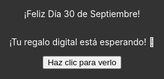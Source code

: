 <!DOCTYPE html>
<html lang="es">
<head>
  <meta charset="UTF-8" />
  <meta name="viewport" content="width=device-width, initial-scale=1.0" />
  <title>Ramo Digital Hot Wheels</title>
  <style>
    /* --- ESTILOS PARA LA PANTALLA DE BIENVENIDA --- */
#welcome-screen {
    /* Ocupa toda la pantalla */
    position: fixed;
    top: 0;
    left: 0;
    width: 100%;
    height: 100%;
    /* Centra el contenido */
    display: flex;
    flex-direction: column;
    align-items: center;
    justify-content: center;
    /* Fondo y texto */
    background-color: #333; /* Fondo oscuro */
    color: white;
    text-align: center;
    z-index: 100; /* Asegura que esté por encima de todo */
} /* <-- ¡Esta llave de cierre faltaba en tu código! */

.greeting {
    font-size: 3em; /* Tamaño grande para el mensaje principal */
    margin-bottom: 20px;
    font-weight: bold;
}

#reveal-button {
    padding: 15px 30px;
    font-size: 1.2em;
    cursor: pointer;
    background-color: #ff4500; /* Color de botón (Naranja Hot Wheels) */
    color: white;
    border: none;
    border-radius: 8px;
    margin-top: 20px;
    transition: background-color 0.3s;
}

#reveal-button:hover {
    background-color: #e63900; /* Oscurecer al pasar el mouse */
}
/* --- FIN ESTILOS DE BIENVENIDA --- */
<style>

      margin: 0;
      padding: 0;
      display: flex;
      align-items: center;
      justify-content: center;
      height: 100vh;
      background: #111;
      color: #fff;
      overflow: hidden;
      font-family: sans-serif;
    }
    .container {
      text-align: center;
    }
    .bouquet {
      position: relative;
      width: 300px;
      height: 400px;
      margin: auto;
    }
    .car {
      position: absolute;
      width: 80px;
      opacity: 0;
      animation: float 5s infinite ease-in-out;
    }
    /* distintas posiciones iniciales */
    .car:nth-child(1) { left: 10%; animation-delay: 0s; }
    .car:nth-child(2) { left: 40%; animation-delay: 1s; }
    .car:nth-child(3) { left: 70%; animation-delay: 2s; }
    .car:nth-child(4) { left: 25%; animation-delay: 3s; }
    .car:nth-child(5) { left: 55%; animation-delay: 4s; }
    @keyframes float {
      0% { bottom: 0; opacity: 0; transform: translateY(0) scale(0.5); }
      50% { bottom: 150px; opacity: 1; transform: translateY(-30px) scale(1); }
      100% { bottom: 0; opacity: 0; transform: translateY(0) scale(0.5); }
    }
    .message {
      margin-top: 20px;
      font-size: 24px;
    }
  </style>
</head>
<body>
  <div class="container">
    <div id="welcome-screen">
        <p class="greeting">¡Feliz Día 30 de Septiembre!</p>
        <p class="greeting-message">¡Tu regalo digital está esperando! 🎉</p>
        <button id="reveal-button">Haz clic para verlo</button>
    </div>
    <div id="bouquet-content" style="display: none;"> 
        <div class="bouquet">
      <img class="car" src="https://i.imgur.com/5Xk8s1K.png" alt="Hot Wheels car 1">
      <img class="car" src="https://i.imgur.com/ak8Mg5T.png" alt="Hot Wheels car 2">
      <img class="car" src="https://i.imgur.com/lU6wXxA.png" alt="Hot Wheels car 3">
      <img class="car" src="https://i.imgur.com/7OQROYX.png" alt="Hot Wheels car 4">
      <img class="car" src="https://i.imgur.com/2yD7H6M.png" alt="Hot Wheels car 5">
    </div>
    <div class="message">¡Un ramo Hot Wheels para vos! 🚗</div>
  <div class="message"> Te quiero muchísimo nachito🫂💘✨</div>

  <script>
    document.addEventListener('DOMContentLoaded', function() {
        
        // Obtenemos los 3 elementos clave: botón, ramo, y bienvenida
        const button = document.getElementById('reveal-button');
        const bouquet = document.getElementById('bouquet-content');
        
        // **¡AQUÍ ESTÁ LA CORRECCIÓN!**
        const welcome = document.getElementById('welcome-screen'); 

        // Escuchamos el evento de clic en el botón
        button.addEventListener('click', function() {
            // 1. Ocultamos la pantalla de bienvenida
            welcome.style.display = 'none';
            // 2. Mostramos el contenido del ramo
            bouquet.style.display = 'flex';
        });
    });
</script>

</body>
</html>
